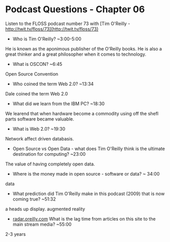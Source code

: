 # Podcast Questions - Chapter 06

Listen to the FLOSS podcast number 73 with [Tim O'Reilly - http://twit.tv/floss/73](http://twit.tv/floss/73)

* Who is Tim O'Reilly? ~3:00-5:00

He is known as the aponimous publisher of the O'Reilly books. He is also a great thinker and a great philosopher when it comes to technology.   

* What is OSCON? ~6:45

Open Source Convention

* Who coined the term Web 2.0? ~13:34

Dale coined the term Web 2.0

* What did we learn from the IBM PC? ~18:30

We learend that when hardware become a commodity using off the shefl parts software became valuable.  

* What is Web 2.0? ~19:30

Network affect driven databasis.  

* Open Source vs Open Data - what does Tim O'Reilly think is the ultimate destination for computing? ~23:00

The value of having completely open data.  

* Where is the money made in open source - software or data? ~ 34:00

data 

* What prediction did Tim O'Reilly make in this podcast (2009) that is now coming true? ~51:32

a heads up display.  augmented reality 

* [radar.oreilly.com](http://radar.oreilly.com) What is the lag time from articles on this site to the main stream media? ~55:00

2-3 years
